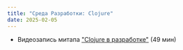 ```yaml
---
title: "Среда Разработки: Clojure"
date: 2025-02-05
---
```


- Видеозапись митапа ["Clojure в разработке"](https://t.me/itclub_irk/3/11475) (49 мин)
